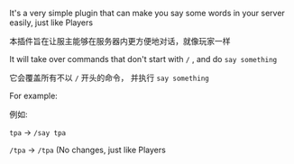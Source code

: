 It's a very simple plugin that can make you say some words in your server easily, just like Players

本插件旨在让服主能够在服务器内更方便地对话，就像玩家一样


It will take over commands that don't start with ```/``` ,  and do ```say something```

它会覆盖所有不以 ```/``` 开头的命令， 并执行 ```say something```


For example:

例如:

```tpa``` → ```/say tpa```

```/tpa``` → ```/tpa```  (No changes, just like Players
